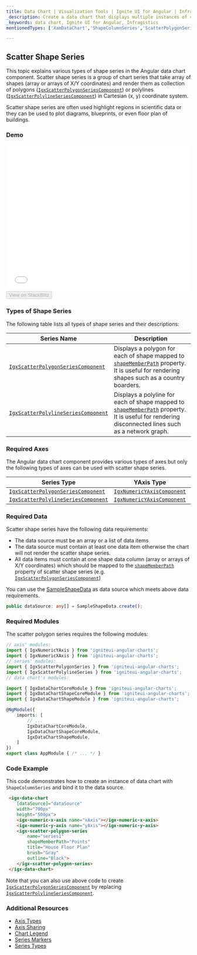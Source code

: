 ```yaml
---
title: Data Chart | Visualization Tools | Ignite UI for Angular | Infragistics | Scatter Shape
_description: Create a data chart that displays multiple instances of visual elements in the same plot area in order to create composite chart views.
_keywords: data chart, Ignite UI for Angular, Infragistics
mentionedTypes: ['XamDataChart','ShapeColumnSeries','ScatterPolygonSeries','ScatterPolylineSeries']

---
```


## Scatter Shape Series

This topic explains various types of shape series in the Angular data chart component. Scatter shape series is a group of chart series that take array of shapes (array or arrays of X/Y coordinates) and render them as collection of polygons ([`IgxScatterPolygonSeriesComponent`]({environment:dvApiBaseUrl}/products/ignite-ui-angular/api/docs/typescript/latest/classes/igxscatterpolygonseriescomponent.html))  or polylines ([`IgxScatterPolylineSeriesComponent`]({environment:dvApiBaseUrl}/products/ignite-ui-angular/api/docs/typescript/latest/classes/igxscatterpolylineseriescomponent.html)) in Cartesian (x, y) coordinate system.

Scatter shape series are often used highlight regions in scientific data or they can be used to plot diagrams, blueprints, or even floor plan of buildings.

### Demo

<div class="sample-container loading" style="height: 400px">
    <iframe id="data-chart-type-shape-series-iframe" src='{environment:dvDemosBaseUrl}/charts/data-chart-type-shape-series' width="100%" height="100%" seamless frameBorder="0" onload="onSampleIframeContentLoaded(this);"></iframe>
</div>
<div>
    <button data-localize="stackblitz" disabled class="stackblitz-btn" data-iframe-id="data-chart-type-shape-series-iframe" data-demos-base-url="{environment:dvDemosBaseUrl}">View on StackBlitz
    </button>
</div>

<div class="divider--half"></div>

### Types of Shape Series

The following table lists all types of shape series and their descriptions:

| Series Name                                                                                                                                                            | Description                                                                                                                                                                                                                                                                                     |
| ---------------------------------------------------------------------------------------------------------------------------------------------------------------------- | ----------------------------------------------------------------------------------------------------------------------------------------------------------------------------------------------------------------------------------------------------------------------------------------------- |
| [`IgxScatterPolygonSeriesComponent`]({environment:dvApiBaseUrl}/products/ignite-ui-angular/api/docs/typescript/latest/classes/igxscatterpolygonseriescomponent.html)   | Displays a polygon for each of shape mapped to [`shapeMemberPath`]({environment:dvApiBaseUrl}/products/ignite-ui-angular/api/docs/typescript/latest/classes/igxshapeseriesbasecomponent.html#shapememberpath) property. It is useful for rendering shapes such as a country boarders.           |
| [`IgxScatterPolylineSeriesComponent`]({environment:dvApiBaseUrl}/products/ignite-ui-angular/api/docs/typescript/latest/classes/igxscatterpolylineseriescomponent.html) | Displays a polyline for each of shape mapped to [`shapeMemberPath`]({environment:dvApiBaseUrl}/products/ignite-ui-angular/api/docs/typescript/latest/classes/igxshapeseriesbasecomponent.html#shapememberpath) property. It is useful for rendering disconnected lines such as a network graph. |

### Required Axes

The Angular data chart component provides various types of axes but only the following types of axes can be used with scatter shape series.

| Series Type                                                                                                                                                            | YAxis Type                                                                                                                                           | XAxis Type                                                                                                                                           |
| ---------------------------------------------------------------------------------------------------------------------------------------------------------------------- | ---------------------------------------------------------------------------------------------------------------------------------------------------- | ---------------------------------------------------------------------------------------------------------------------------------------------------- |
| [`IgxScatterPolygonSeriesComponent`]({environment:dvApiBaseUrl}/products/ignite-ui-angular/api/docs/typescript/latest/classes/igxscatterpolygonseriescomponent.html)   | [`IgxNumericYAxisComponent`]({environment:dvApiBaseUrl}/products/ignite-ui-angular/api/docs/typescript/latest/classes/igxnumericyaxiscomponent.html) | [`IgxNumericXAxisComponent`]({environment:dvApiBaseUrl}/products/ignite-ui-angular/api/docs/typescript/latest/classes/igxnumericxaxiscomponent.html) |
| [`IgxScatterPolylineSeriesComponent`]({environment:dvApiBaseUrl}/products/ignite-ui-angular/api/docs/typescript/latest/classes/igxscatterpolylineseriescomponent.html) | [`IgxNumericYAxisComponent`]({environment:dvApiBaseUrl}/products/ignite-ui-angular/api/docs/typescript/latest/classes/igxnumericyaxiscomponent.html) | [`IgxNumericXAxisComponent`]({environment:dvApiBaseUrl}/products/ignite-ui-angular/api/docs/typescript/latest/classes/igxnumericxaxiscomponent.html) |

### Required Data

Scatter shape series have the following data requirements:

-   The data source must be an array or a list of data items
-   The data source must contain at least one data item otherwise the chart will not render the scatter shape series.
-   All data items must contain at one shape data column (array or arrays of X/Y coordinates) which should be mapped to the [`shapeMemberPath`]({environment:dvApiBaseUrl}/products/ignite-ui-angular/api/docs/typescript/latest/classes/igxshapeseriesbasecomponent.html#shapememberpath) property of scatter shape series (e.g. [`IgxScatterPolygonSeriesComponent`]({environment:dvApiBaseUrl}/products/ignite-ui-angular/api/docs/typescript/latest/classes/igxscatterpolygonseriescomponent.html))

You can use the [SampleShapeData](data-chart-data-sources-shape.md) as data source which meets above data requirements.

```ts
public dataSource: any[] = SampleShapeData.create();
```

### Required Modules

The scatter polygon series requires the following modules:

```ts
// axis' modules:
import { IgxNumericYAxis } from 'igniteui-angular-charts';
import { IgxNumericXAxis } from 'igniteui-angular-charts';
// series' modules:
import { IgxScatterPolygonSeries } from 'igniteui-angular-charts';
import { IgxScatterPolylineSeries } from 'igniteui-angular-charts';
// data chart's modules:

import { IgxDataChartCoreModule } from 'igniteui-angular-charts';
import { IgxDataChartShapeCoreModule } from 'igniteui-angular-charts';
import { IgxDataChartShapeModule } from 'igniteui-angular-charts';

@NgModule({
    imports: [
        // ...
        IgxDataChartCoreModule,
        IgxDataChartShapeCoreModule,
        IgxDataChartShapeModule,
    ]
})
export class AppModule { /* ... */ }
```

### Code Example

This code demonstrates how to create an instance of data chart with `ShapeColumnSeries` and bind it to the data source.

```html
 <igx-data-chart
    [dataSource]="dataSource"
    width="700px"
    height="500px">
    <igx-numeric-x-axis name="xAxis"></igx-numeric-x-axis>
    <igx-numeric-y-axis name="yAxis"></igx-numeric-y-axis>
    <igx-scatter-polygon-series
        name="series1"
        shapeMemberPath="Points"
        title="House Floor Plan"
        brush="Gray"
        outline="Black">
    </igx-scatter-polygon-series>
 </igx-data-chart>
```

Note that you can also use above code to create [`IgxScatterPolygonSeriesComponent`]({environment:dvApiBaseUrl}/products/ignite-ui-angular/api/docs/typescript/latest/classes/igxscatterpolygonseriescomponent.html) by replacing [`IgxScatterPolylineSeriesComponent`]({environment:dvApiBaseUrl}/products/ignite-ui-angular/api/docs/typescript/latest/classes/igxscatterpolylineseriescomponent.html).

### Additional Resources

-   [Axis Types](data-chart-axis-types.md)
-   [Axis Sharing](data-chart-axis-sharing.md)
-   [Chart Legend](data-chart-legends.md)
-   [Series Markers](data-chart-series-markers.md)
-   [Series Types](data-chart-series-types.md)
